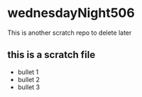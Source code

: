 # wednesdayNight506
This is another scratch repo to delete later



## this is a scratch file
- bullet 1
- bullet 2
- bullet 3